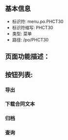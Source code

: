 
## 基本信息

- 标识符: menu.po.PHCT30
- 标识符缩写: PHCT30
- 类型: 菜单
- 路径: /po/PHCT30

## 页面功能描述：





## 按钮列表:


### 导出



### 下载合同文本



### 归档



### 查询


